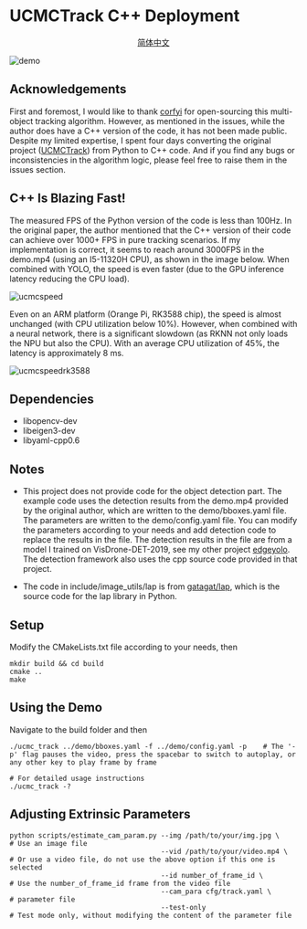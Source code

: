 # UCMCTrack C++ Deployment

<div align="center">

[简体中文](README_CN.md)

</div>

![demo](https://github.com/LSH9832/UCMCTrack-cpp/assets/69880398/f732ec98-8449-4683-8f1a-a57cc9233416)


## Acknowledgements

First and foremost, I would like to thank [corfyi](https://github.com/corfyi) for open-sourcing this multi-object tracking algorithm. However, as mentioned in the issues, while the author does have a C++ version of the code, it has not been made public. Despite my limited expertise, I spent four days converting the original project ([UCMCTrack](https://github.com/corfyi/UCMCTrack)) from Python to C++ code. And if you find any bugs or inconsistencies in the algorithm logic, please feel free to raise them in the issues section.


## C++ Is Blazing Fast!

The measured FPS of the Python version of the code is less than 100Hz. In the original paper, the author mentioned that the C++ version of their code can achieve over 1000+ FPS in pure tracking scenarios. If my implementation is correct, it seems to reach around 3000FPS in the demo.mp4 (using an I5-11320H CPU), as shown in the image below. When combined with YOLO, the speed is even faster (due to the GPU inference latency reducing the CPU load).

![ucmcspeed](https://github.com/LSH9832/UCMCTrack-cpp/assets/69880398/0594d9c0-ef21-492e-ae78-ac267ba9be19)

Even on an ARM platform (Orange Pi, RK3588 chip), the speed is almost unchanged (with CPU utilization below 10%). However, when combined with a neural network, there is a significant slowdown (as RKNN not only loads the NPU but also the CPU). With an average CPU utilization of 45%, the latency is approximately 8 ms.

![ucmcspeedrk3588](https://github.com/LSH9832/UCMCTrack-cpp/assets/69880398/7943d9ec-0f1a-447b-80d7-a8d8ba2b8820)


## Dependencies

- libopencv-dev
- libeigen3-dev
- libyaml-cpp0.6


## Notes

- This project does not provide code for the object detection part. The example code uses the detection results from the demo.mp4 provided by the original author, which are written to the demo/bboxes.yaml file. The parameters are written to the demo/config.yaml file. You can modify the parameters according to your needs and add detection code to replace the results in the file. The detection results in the file are from a model I trained on VisDrone-DET-2019, see my other project [edgeyolo](https://github.com/LSH9832/edgeyolo). The detection framework also uses the cpp source code provided in that project.

- The code in include/image_utils/lap is from [gatagat/lap](https://github.com/gatagat/lap), which is the source code for the lap library in Python.


## Setup
Modify the CMakeLists.txt file according to your needs, then
```shell
mkdir build && cd build
cmake ..
make
```
## Using the Demo
Navigate to the build folder and then
```shell
./ucmc_track ../demo/bboxes.yaml -f ../demo/config.yaml -p    # The '-p' flag pauses the video, press the spacebar to switch to autoplay, or any other key to play frame by frame  
  
# For detailed usage instructions  
./ucmc_track -?
```

## Adjusting Extrinsic Parameters
```
python scripts/estimate_cam_param.py --img /path/to/your/img.jpg \    # Use an image file
                                     --vid /path/to/your/video.mp4 \  # Or use a video file, do not use the above option if this one is selected  
                                     --id number_of_frame_id \        # Use the number_of_frame_id frame from the video file
                                     --cam_para cfg/track.yaml \      # parameter file
                                     --test-only                      # Test mode only, without modifying the content of the parameter file
```
